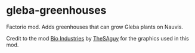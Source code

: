 # gleba-greenhouses
Factorio mod. Adds greenhouses that can grow Gleba plants on Nauvis.

Credit to the mod [Bio Industries](https://mods.factorio.com/mod/Bio_Industries) by
[TheSAguy](https://mods.factorio.com/user/TheSAguy) for the graphics used in this mod.
